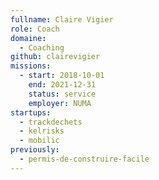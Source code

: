 ```yaml
---
fullname: Claire Vigier
role: Coach
domaine:
  - Coaching
github: clairevigier
missions:
  - start: 2018-10-01
    end: 2021-12-31
    status: service
    employer: NUMA
startups:
  - trackdechets
  - kelrisks
  - mobilic
previously:
  - permis-de-construire-facile
---
```

